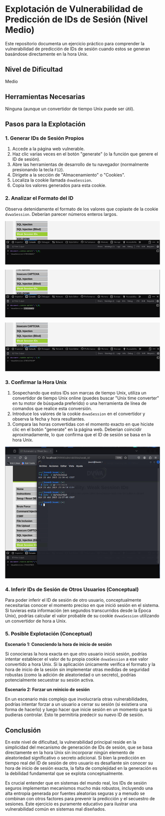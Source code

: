 # Explotación de Vulnerabilidad de Predicción de IDs de Sesión (Nivel Medio)

Este repositorio documenta un ejercicio práctico para comprender la vulnerabilidad de predicción de IDs de sesión cuando estos se generan basándose directamente en la hora Unix.

## Nivel de Dificultad

Medio

## Herramientas Necesarias

Ninguna (aunque un convertidor de tiempo Unix puede ser útil).

## Pasos para la Explotación

### 1. Generar IDs de Sesión Propios

1.  Accede a la página web vulnerable.
2.  Haz clic varias veces en el botón "generate" (o la función que genere el ID de sesión).
3.  Abre las herramientas de desarrollo de tu navegador (normalmente presionando la tecla `F12`).
4.  Dirígete a la sección de "Almacenamiento" o "Cookies".
5.  Localiza la cookie llamada `dvwaSession`.
6.  Copia los valores generados para esta cookie.

### 2. Analizar el Formato del ID

Observa detenidamente el formato de los valores que copiaste de la cookie `dvwaSession`. Deberían parecer números enteros largos.

![imagen de la vulnerabilidad SQL Injection Blind 1](../../assets/WeakSessionIDsMedium01.png)

![imagen de la vulnerabilidad SQL Injection Blind 2](../../assets/WeakSessionIDsMedium02.png)

![imagen de la vulnerabilidad SQL Injection Blind 3](../../assets/WeakSessionIDsMedium03.png)

### 3. Confirmar la Hora Unix

1.  Sospechando que estos IDs son marcas de tiempo Unix, utiliza un convertidor de tiempo Unix online (puedes buscar "Unix time converter" en tu motor de búsqueda preferido) o una herramienta de línea de comandos que realice esta conversión.
2.  Introduce los valores de la cookie `dvwaSession` en el convertidor y observa la fecha y hora resultantes.
3.  Compara las horas convertidas con el momento exacto en que hiciste clic en el botón "generate" en la página web. Deberían coincidir aproximadamente, lo que confirma que el ID de sesión se basa en la hora Unix.

![imagen de la vulnerabilidad SQL Injection Blind 4](../../assets/WeakSessionIDsMedium04.png)

### 4. Inferir IDs de Sesión de Otros Usuarios (Conceptual)

Para poder inferir el ID de sesión de otro usuario, conceptualmente necesitarías conocer el momento preciso en que inició sesión en el sistema. Si tuvieras esta información (en segundos transcurridos desde la Época Unix), podrías calcular el valor probable de su cookie `dvwaSession` utilizando un convertidor de hora a Unix.

### 5. Posible Explotación (Conceptual)

**Escenario 1: Conociendo la hora de inicio de sesión**

Si conocieras la hora exacta en que otro usuario inició sesión, podrías intentar establecer el valor de tu propia cookie `dvwaSession` a ese valor convertido a hora Unix. Si la aplicación únicamente verifica el formato y la hora de inicio de la sesión sin implementar otras medidas de seguridad robustas (como la adición de aleatoriedad o un secreto), podrías potencialmente secuestrar su sesión activa.

**Escenario 2: Forzar un reinicio de sesión**

En un escenario más complejo que involucraría otras vulnerabilidades, podrías intentar forzar a un usuario a cerrar su sesión (si existiera una forma de hacerlo) y luego hacer que inicie sesión en un momento que tú pudieras controlar. Esto te permitiría predecir su nuevo ID de sesión.

## Conclusión

En este nivel de dificultad, la vulnerabilidad principal reside en la simplicidad del mecanismo de generación de IDs de sesión, que se basa directamente en la hora Unix sin incorporar ningún elemento de aleatoriedad significativo o secreto adicional. Si bien la predicción en tiempo real del ID de sesión de otro usuario es desafiante sin conocer su hora de inicio de sesión exacta, la falta de complejidad en la generación es la debilidad fundamental que se explota conceptualmente.

Es crucial entender que en sistemas del mundo real, los IDs de sesión seguros implementan mecanismos mucho más robustos, incluyendo una alta entropía generada por fuentes aleatorias seguras y a menudo se combinan con otros factores para prevenir la predicción y el secuestro de sesiones. Este ejercicio es puramente educativo para ilustrar una vulnerabilidad común en sistemas mal diseñados.